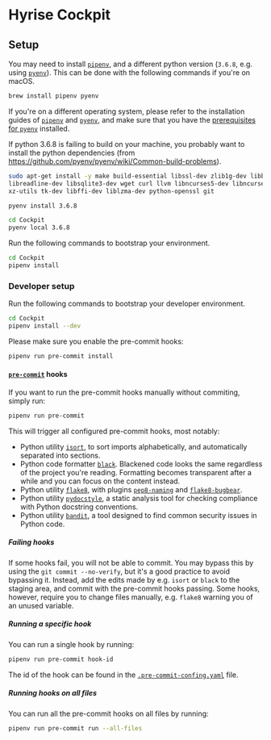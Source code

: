 # Hyrise Cockpit

## Setup

You may need to install [`pipenv`](https://github.com/pypa/pipenv#installation), and a different python version (`3.6.8`, e.g. using [`pyenv`](https://github.com/pyenv/pyenv#installation)).
This can be done with the following commands if you're on macOS.

```bash
brew install pipenv pyenv
```

If you're on a different operating system, please refer to the installation guides of [`pipenv`](https://github.com/pypa/pipenv#installation) and [`pyenv`](https://github.com/pyenv/pyenv#installation), and make sure that you have the [prerequisites for `pyenv`](https://github.com/pyenv/pyenv/wiki/common-build-problems#prerequisites) installed.


If python 3.6.8 is failing to build on your machine, you probably want to install the python dependencies (from https://github.com/pyenv/pyenv/wiki/Common-build-problems).
```bash
sudo apt-get install -y make build-essential libssl-dev zlib1g-dev libbz2-dev \
libreadline-dev libsqlite3-dev wget curl llvm libncurses5-dev libncursesw5-dev \
xz-utils tk-dev libffi-dev liblzma-dev python-openssl git
```


```bash
pyenv install 3.6.8

cd Cockpit
pyenv local 3.6.8
```

Run the following commands to bootstrap your environment.

```bash
cd Cockpit
pipenv install
```

### Developer setup

Run the following commands to bootstrap your developer environment.

```bash
cd Cockpit
pipenv install --dev
```

Please make sure you enable the pre-commit hooks:

```bash
pipenv run pre-commit install
```

#### [`pre-commit`](https://github.com/pre-commit/pre-commit) hooks

If you want to run the pre-commit hooks manually without commiting, simply run:

```bash
pipenv run pre-commit
```

This will trigger all configured pre-commit hooks, most notably:

- Python utility [`isort`](https://github.com/timothycrosley/isort), to sort imports alphabetically, and automatically separated into sections.
- Python code formatter [`black`](https://github.com/psf/black).
  Blackened code looks the same regardless of the project you're reading.
  Formatting becomes transparent after a while and you can focus on the content instead.
- Python utility [`flake8`](https://github.com/PyCQA/flake8), with plugins [`pep8-naming`](https://github.com/PyCQA/pep8-naming) and [`flake8-bugbear`](https://github.com/PyCQA/flake8-bugbear).
- Python utility [`pydocstyle`](https://github.com/PyCQA/pydocstyle), a static analysis tool for checking compliance with Python docstring conventions.
- Python utility [`bandit`](https://github.com/PyCQA/bandit), a tool designed to find common security issues in Python code.

##### Failing hooks

If some hooks fail, you will not be able to commit.
You may bypass this by using the `git commit --no-verify`, but it's a good practice to avoid bypassing it.
Instead, add the edits made by e.g. `isort` or `black` to the staging area, and commit with the pre-commit hooks passing.
Some hooks, however, require you to change files manually, e.g. `flake8` warning you of an unused variable.

##### Running a specific hook

You can run a single hook by running:

```bash
pipenv run pre-commit hook-id
```

The id of the hook can be found in the [`.pre-commit-confing.yaml`](.pre-commit-config.yaml) file.

##### Running hooks on all files

You can run all the pre-commit hooks on all files by running:

```bash
pipenv run pre-commit run --all-files
```

